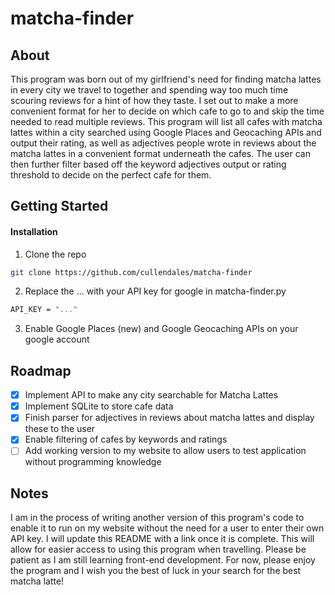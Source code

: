 # matcha-finder
## About
This program was born out of my girlfriend's need for finding matcha lattes in every city we travel to together and spending way too much time scouring reviews for a hint of how they taste. I set out to make a more convenient format for her to decide on which cafe to go to and skip the time needed to read multiple reviews. This program will list all cafes with matcha lattes within a city searched using Google Places and Geocaching APIs and output their rating, as well as adjectives people wrote in reviews about the matcha lattes in a convenient format underneath the cafes. The user can then further filter based off the keyword adjectives output or rating threshold to decide on the perfect cafe for them.

## Getting Started
#### Installation
1. Clone the repo
```sh
git clone https://github.com/cullendales/matcha-finder
```
2. Replace the ... with your API key for google in matcha-finder.py
```sh
API_KEY = "..."
```
3. Enable Google Places (new) and Google Geocaching APIs on your google account

## Roadmap
- [x] Implement API to make any city searchable for Matcha Lattes
- [x] Implement SQLite to store cafe data
- [x] Finish parser for adjectives in reviews about matcha lattes and display these to the user
- [x] Enable filtering of cafes by keywords and ratings
- [ ] Add working version to my website to allow users to test application without programming knowledge

## Notes
I am in the process of writing another version of this program's code to enable it to run on my website without the need for a user to enter their own API key. I will update this README with a link once it is complete. This will allow for easier access to using this program when travelling. Please be patient as I am still learning front-end development. For now, please enjoy the program and I wish you the best of luck in your search for the best matcha latte!
